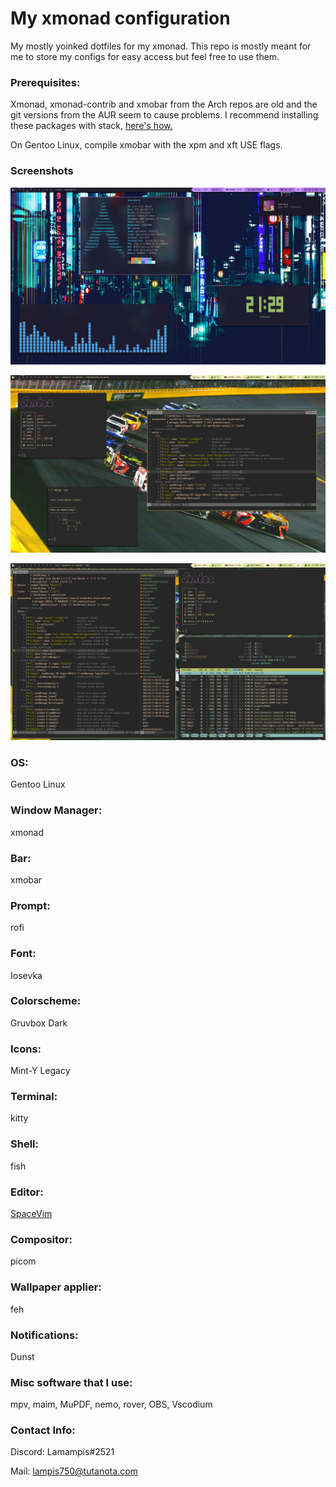 # My xmonad configuration
 My mostly yoinked dotfiles for my xmonad. This repo is mostly meant for me to store my configs for easy access but feel free to use them.

### Prerequisites: 

 Xmonad, xmonad-contrib and xmobar from the Arch repos are old and the git versions from the AUR seem to cause problems.
I recommend installing these packages with stack, [here's how.](https://brianbuccola.com/how-to-install-xmonad-and-xmobar-via-stack/)

On Gentoo Linux, compile xmobar with the xpm and xft USE flags. 

### Screenshots

![](desktopscreenshot.png)

![](1678902994.png)

![](1678903064.png)

### OS: 
Gentoo Linux

### Window Manager: 
xmonad 

### Bar: 
xmobar

### Prompt: 
rofi

### Font: 
Iosevka

### Colorscheme: 
Gruvbox Dark

### Icons: 
Mint-Y Legacy

### Terminal: 
kitty

### Shell: 
fish

### Editor:
[SpaceVim](https://spacevim.org/)

### Compositor: 
picom

### Wallpaper applier: 
feh

### Notifications: 
Dunst

### Misc software that I use:
mpv, maim, MuPDF, nemo, rover, OBS, Vscodium

### Contact Info:

Discord: Lamampis#2521

Mail: lampis750@tutanota.com
